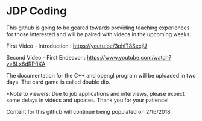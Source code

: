 # JDP Coding 

This github is going to be geared towards providing teaching experiences for those interested and 
will be paired with videos in the upcoming weeks.

First Video - Introduction : https://youtu.be/3phlT8SecjU

Second Video - First Endeavor : https://www.youtube.com/watch?v=8Lx6dRPfiXA

The documentation for the C++ and opengl program will be uploaded in two days. The card game is called double dip. 

*Note to viewers:
    Due to job applications and interviews, please expect some delays in videos and updates. Thank you for your patience!

Content for this github will continue being populated on 2/16/2018.
